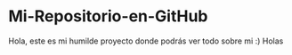 # Mi-Repositorio-en-GitHub
Hola, este es mi humilde proyecto donde podrás ver todo sobre mi :)
Holas
